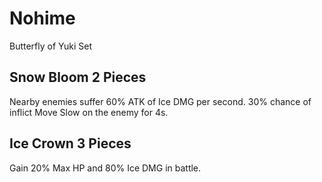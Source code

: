 # Nohime

Butterfly of Yuki Set

## Snow Bloom 2 Pieces

Nearby enemies suffer 60% ATK of Ice DMG per second. 30% chance of inflict Move Slow on the enemy for 4s.

## Ice Crown 3 Pieces

Gain 20% Max HP and 80% Ice DMG in battle.